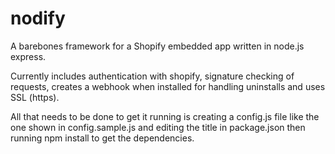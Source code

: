 # nodify

A barebones framework for a Shopify embedded app written in node.js express.

Currently includes authentication with shopify, signature checking of requests, creates a webhook when installed for handling uninstalls and uses SSL (https).

All that needs to be done to get it running is creating a config.js file like the one shown in config.sample.js and editing the title in package.json then running npm install to get the dependencies.
